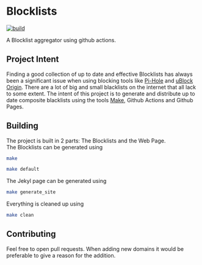 # Blocklists
[![build](https://github.com/kuflierl/Blocklists/actions/workflows/build.yml/badge.svg?branch=main)](https://github.com/kuflierl/Blocklists/actions/workflows/build.yml)

A Blocklist aggregator using github actions.

## Project Intent
Finding a good collection of up to date and effective Blocklists has always been a significant issue when using blocking tools like [Pi-Hole](https://pi-hole.net) and [uBlock Origin](https://ublockorigin.com). There are a lot of big and small blacklists on the internet that all lack to some extent. The intent of this project is to generate and distribute up to date composite blacklists using the tools [Make](https://www.gnu.org/software/make), Github Actions and Github Pages.

## Building
The project is built in 2 parts: The Blocklists and the Web Page.  
The Blocklists can be generated using
```sh
make
```
```sh
make default
```
The Jekyl page can be generated using
```sh
make generate_site
```  
Everything is cleaned up using
```sh
make clean
```

## Contributing
Feel free to open pull requests. When adding new domains it would be preferable to give a reason for the addition.
